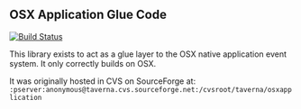 OSX Application Glue Code
-------------------------

[![Build Status](https://travis-ci.org/taverna/taverna2-osxapplication.svg)](https://travis-ci.org/taverna/taverna2-osxapplication)

This library exists to act as a glue layer to the OSX native application
event system. It only correctly builds on OSX.

It was originally hosted in CVS on SourceForge at:
`:pserver:anonymous@taverna.cvs.sourceforge.net:/cvsroot/taverna/osxapplication`
